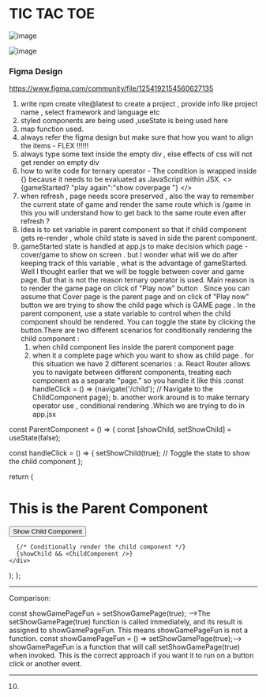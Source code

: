# TIC TAC TOE
![image](https://github.com/user-attachments/assets/10b147f6-fc99-4592-805a-cdcf6bb0cc20)

![image](https://github.com/user-attachments/assets/6c026352-7021-412c-b466-5eb2f22faba7)



###  Figma Design 
https://www.figma.com/community/file/1254192154560627135

1. write npm create vite@latest to create a project , provide info like project name , select framework and language etc
2. styled components are being used ,useState is being used here 
3. map function used.
4. always refer the figma design but make sure that how you want to align the items - FLEX !!!!!! 
5. always type some text inside the empty div , else effects of css will not get render on  empty div 
6. how to write code for ternary operator - The condition is wrapped inside {} because it needs to be evaluated as JavaScript within JSX.
    <>
      {gameStarted?   "play again":"show coverpage "}
    </>
7. when refresh , page needs score preserved , also the way to remember the current state of game and render the same route which is /game
in this you will understand how to get back to the same route even after refresh  ? 
8. Idea is to set variable in parent component so that if child component gets re-render , whole child state is saved in side the parent component.
9. gameStarted state is handled at app.js to make decision which page - cover/game to show on screen . but I wonder what will we do after keeping track of this variable , what is the advantage of gameStarted.  Well I thought earlier that we will be toggle between cover and game page. But that is not the reason ternary operator is used. Main reason is to render the game page on click of "Play now" button . Since you can assume that Cover page is the parent page and on click of "Play now" button we are trying to show the child page which is GAME page . In the parent component, use a state variable to control when the child component should be rendered. You can toggle the state by clicking the button.There are two different scenarios for conditionally rendering the child component :
    1. when child component lies inside the parent component page
    2. when it a complete page which you want to show as child page . for this situation we have 2 different scenarios : 
        a. React Router allows you to navigate between different components, treating each component as a separate "page."
                so you handle it like this :const handleClick = () => {navigate('/child'); // Navigate to the ChildComponent page};
        b. another work around is to make ternary operator use , conditional rendering .Which we are trying to do in app.jsx

const ParentComponent = () => {
  const [showChild, setShowChild] = useState(false);

  const handleClick = () => {
    setShowChild(true); // Toggle the state to show the child component
  };

  return (
    <div>
      <h1>This is the Parent Component</h1>
      <button onClick={handleClick}>Show Child Component</button>
      
      {/* Conditionally render the child component */}
      {showChild && <ChildComponent />}
    </div>
  );
};


________________

Comparison:

const showGamePageFun = setShowGamePage(true);	-->The setShowGamePage(true) function is called immediately, and its result is assigned to showGamePageFun. This means showGamePageFun is not a function.
const showGamePageFun = () => setShowGamePage(true);-->	showGamePageFun is a function that will call setShowGamePage(true) when invoked. This is the correct approach if you want it to run on a button click or another event.


_________________

10. 
